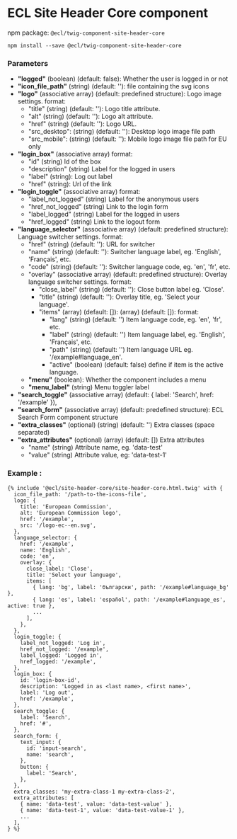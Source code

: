 # ECL Site Header Core component

npm package: `@ecl/twig-component-site-header-core`

```shell
npm install --save @ecl/twig-component-site-header-core
```

### Parameters

- **"logged"** (boolean) (default: false): Whether the user is logged in or not
- **"icon_file_path"** (string) (default: ''): file containing the svg icons
- **"logo"** (associative array) (default: predefined structure): Logo image settings. format:
  - "title" (string) (default: ''): Logo title attribute.
  - "alt" (string) (default: ''): Logo alt attribute.
  - "href" (string) (default: ''): Logo URL.
  - "src_desktop": (string) (default: ''): Desktop logo image file path
  - "src_mobile": (string) (default: ''): Mobile logo image file path for EU only
- **"login_box"** (associative array) format:
  - "id" (string) Id of the box
  - "description" (string) Label for the logged in users
  - "label" (string): Log out label
  - "href" (string): Url of the link
- **"login_toggle"** (associative array) format:
  - "label_not_logged" (string) Label for the anonymous users
  - "href_not_logged" (string) Link to the login form
  - "label_logged" (string) Label for the logged in users
  - "href_logged" (string) Link to the logout form
- **"language_selector"** (associative array) (default: predefined structure): Language switcher settings. format:
  - "href" (string) (default: ''): URL for switcher
  - "name" (string) (default: ''): Switcher language label, eg. 'English', 'Français', etc.
  - "code" (string) (default: ''): Switcher language code, eg. 'en', 'fr', etc.
  - "overlay" (associative array) (default: predefined structure): Overlay language switcher settings. format:
    - "close_label" (string) (default: ''): Close button label eg. 'Close'.
    - "title" (string) (default: ''): Overlay title, eg. 'Select your language'.
    - "items" (array) (default: []): (array) (default: []): format:
      - "lang" (string) (default: '') Item language code, eg. 'en', 'fr', etc.
      - "label" (string) (default: '') Item language label, eg. 'English', 'Français', etc.
      - "path" (string) (default: '') Item language URL eg. '/example#language_en'.
      - "active" (boolean) (default: false) define if item is the active language.
  - **"menu"** (boolean): Whether the component includes a menu
  - **"menu_label"** (string) Menu toggler label
- **"search_toggle"** (associative array) (default: { label: 'Search', href: '/example' }),
- **"search_form"** (associative array) (default: predefined structure): ECL Search Form component structure
- **"extra_classes"** (optional) (string) (default: '') Extra classes (space separated)
- **"extra_attributes"** (optional) (array) (default: []) Extra attributes
  - "name" (string) Attribute name, eg. 'data-test'
  - "value" (string) Attribute value, eg: 'data-test-1'

### Example :

<!-- prettier-ignore -->
```twig
{% include '@ecl/site-header-core/site-header-core.html.twig' with { 
  icon_file_path: '/path-to-the-icons-file', 
  logo: { 
    title: 'European Commission', 
    alt: 'European Commission logo', 
    href: '/example', 
    src: '/logo-ec--en.svg', 
  }, 
  language_selector: { 
    href: '/example', 
    name: 'English', 
    code: 'en', 
    overlay: { 
      close_label: 'Close', 
      title: 'Select your language', 
      items: [ 
        { lang: 'bg', label: 'български', path: '/example#language_bg' }, 
        { lang: 'es', label: 'español', path: '/example#language_es', active: true }, 
        ... 
      ], 
    }, 
  }, 
  login_toggle: { 
    label_not_logged: 'Log in', 
    href_not_logged: '/example', 
    label_logged: 'Logged in', 
    href_logged: '/example', 
  }, 
  login_box: { 
    id: 'login-box-id', 
    description: 'Logged in as <last name>, <first name>', 
    label: 'Log out', 
    href: '/example', 
  }, 
  search_toggle: { 
    label: 'Search', 
    href: '#', 
  }, 
  search_form: { 
    text_input: { 
      id: 'input-search', 
      name: 'search', 
    }, 
    button: { 
      label: 'Search', 
    }, 
  }, 
  extra_classes: 'my-extra-class-1 my-extra-class-2', 
  extra_attributes: [ 
    { name: 'data-test', value: 'data-test-value' }, 
    { name: 'data-test-1', value: 'data-test-value-1' }, 
    ... 
  ], 
} %} 
```
